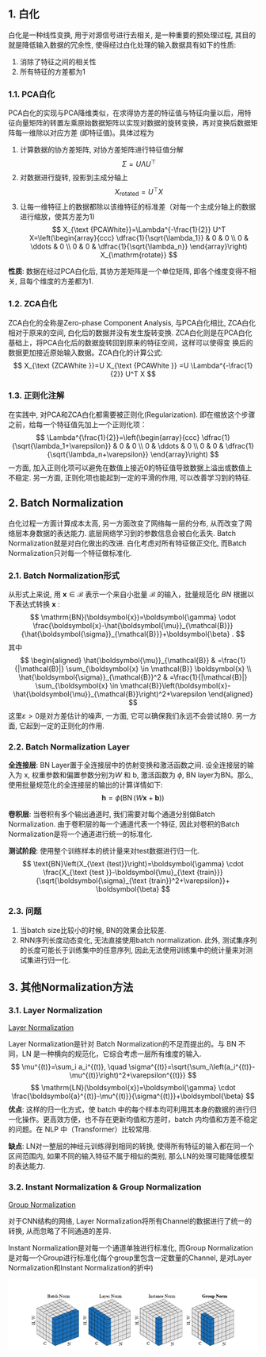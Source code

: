 ## 1. 白化
白化是一种线性变换, 用于对源信号进行去相关, 是一种重要的预处理过程, 其目的就是降低输入数据的冗余性, 使得经过白化处理的输入数据具有如下的性质:
1. 消除了特征之间的相关性
2. 所有特征的方差都为$1$

### 1.1. PCA白化
PCA白化的实现与PCA降维类似，在求得协方差的特征值与特征向量以后，用特征向量矩阵的转置左乘原始数据矩阵以实现对数据的旋转变换，再对变换后数据矩阵每一维除以对应方差 (即特征值)。具体过程为
1. 计算数据的协方差矩阵, 对协方差矩阵进行特征值分解
   $$
   \Sigma = U \Lambda U^{\top}
   $$
2. 对数据进行旋转, 投影到主成分轴上
   $$
   X_{\mathrm{rotated}} = U^{\top}X
   $$
3. 让每一维特征上的数据都除以该维特征的标准差（对每一个主成分轴上的数据进行缩放，使其方差为$1$)
    $$
    X_{\text {PCAWhite}}=\Lambda^{-\frac{1}{2}} U^T X=\left(\begin{array}{ccc}
    \dfrac{1}{\sqrt{\lambda_1}} & 0 & 0 \\
    0 & \ddots & 0 \\
    0 & 0 & \dfrac{1}{\sqrt{\lambda_n}}
    \end{array}\right) X_{\mathrm{rotate}}
    $$

**性质**: 数据在经过PCA白化后, 其协方差矩阵是一个单位矩阵, 即各个维度变得不相关, 且每个维度的方差都为$1$.

### 1.2. ZCA白化
ZCA白化的全称是Zero-phase Component Analysis, 与PCA白化相比, ZCA白化相对于原来的空间, 白化后的数据并没有发生旋转变换. 
ZCA白化则是在PCA白化基础上，将PCA白化后的数据旋转回到原来的特征空间，这样可以使得变 换后的数据更加接近原始输入数据。ZCA白化的计算公式:
$$
X_{\text {ZCAWhite }}=U X_{\text {PCAWhite }} =U  \Lambda^{-\frac{1}{2}} U^T X
$$

### 1.3. 正则化注解
在实践中, 对PCA和ZCA白化都需要被正则化(Regularization). 即在缩放这个步骤之前，给每一个特征值先加上一个正则化项：
$$
\Lambda^{\frac{1}{2}}=\left(\begin{array}{ccc}
\dfrac{1}{\sqrt{\lambda_1+\varepsilon}} & 0 & 0 \\
0 & \ddots & 0 \\
0 & 0 & \dfrac{1}{\sqrt{\lambda_n+\varepsilon}}
\end{array}\right)
$$
一方面, 加入正则化项可以避免在数值上接近$0$的特征值导致数据上溢出或数值上不稳定. 另一方面, 正则化项也能起到一定的平滑的作用, 可以改善学习到的特征. 

## 2. Batch Normalization
白化过程一方面计算成本太高, 另一方面改变了网络每一层的分布, 从而改变了网络层本身数据的表达能力. 底层网络学习到的参数信息会被白化丢失. Batch Normalization就是对白化做出的改进. 白化考虑对所有特征做正交化, 而Batch Normalization只对每一个特征做标准化. 

### 2.1. Batch Normalization形式
从形式上来说, 用 $\boldsymbol{x} \in \mathcal{B}$ 表示一个来自小批量 $\mathcal{B}$ 的输入，批量规范化 $B N$ 根据以下表达式转换 $\boldsymbol{x}$ :
$$
\mathrm{BN}(\boldsymbol{x})=\boldsymbol{\gamma} \odot \frac{\boldsymbol{x}-\hat{\boldsymbol{\mu}}_{\mathcal{B}}}{\hat{\boldsymbol{\sigma}}_{\mathcal{B}}}+\boldsymbol{\beta} .
$$
其中
$$
\begin{aligned}
\hat{\boldsymbol{\mu}}_{\mathcal{B}} & =\frac{1}{|\mathcal{B}|} \sum_{\boldsymbol{x} \in \mathcal{B}} \boldsymbol{x} \\
\hat{\boldsymbol{\sigma}}_{\mathcal{B}}^2 & =\frac{1}{|\mathcal{B}|} \sum_{\boldsymbol{x} \in \mathcal{B}}\left(\boldsymbol{x}-\hat{\boldsymbol{\mu}}_{\mathcal{B}}\right)^2+\varepsilon
\end{aligned}
$$
这里$\varepsilon>0$是对方差估计的噪声, 一方面, 它可以确保我们永远不会尝试除$0$. 另一方面, 它起到一定的正则化的作用. 

### 2.2. Batch Normalization Layer
**全连接层**: BN Layer置于全连接层中的仿射变换和激活函数之间. 
设全连接层的输入为 $\mathrm{x}$, 权重参数和偏置参数分别为$W$ 和 $\mathrm{b}$, 激活函数为 $\phi$, BN layer为$\mathrm{BN}$。那么, 使用批量规范化的全连接层的输出的计算详情如下:
$$
\boldsymbol{h}=\phi(\operatorname{BN}(W \boldsymbol{x}+\boldsymbol{b}))
$$

**卷积层**: 当卷积有多个输出通道时, 我们需要对每个通道分别做Batch Normalization. 由于卷积层的每一个通道代表一个特征, 因此对卷积的Batch Normalization是将一个通道进行统一的标准化. 

**测试阶段**: 使用整个训练样本的统计量来对test数据进行归一化. 
$$
\text{BN}\left(X_{\text {test}}\right)=\boldsymbol{\gamma} \cdot \frac{X_{\text {test }}-\boldsymbol{\mu}_{\text {train}}}{\sqrt{\boldsymbol{\sigma}_{\text {train}}^2+\varepsilon}}+ \boldsymbol{\beta}
$$


### 2.3. 问题
1. 当batch size比较小的时候, BN的效果会比较差. 
2. RNN序列长度动态变化, 无法直接使用batch normalization. 此外, 测试集序列的长度可能长于训练集中的任意序列, 因此无法使用训练集中的统计量来对测试集进行归一化.

## 3. 其他Normalization方法
### 3.1. Layer Normalization
[Layer Normalization](zotero://select/library/items/JNY7DNDD)

Layer Normalization是针对 Batch Normalization的不足而提出的。与 BN 不同，LN 是一种横向的规范化，它综合考虑一层所有维度的输入. 
$$
\mu^{(t)}=\sum_i a_i^{(t)}, \quad \sigma^{(t)}=\sqrt{\sum_i\left(a_i^{(t)}-\mu^{(t)}\right)^2+\varepsilon^{(t)}}
$$
$$
\mathrm{LN}(\boldsymbol{x})=\boldsymbol{\gamma} \cdot \frac{\boldsymbol{a}^{(t)}-\mu^{(t)}}{\sigma^{(t)}}+\boldsymbol{\beta}
$$
**优点**: 这样的归一化方式，使 batch 中的每个样本均可利用其本身的数据的进行归一化操作。更高效方便，也不存在更新均值和方差时，batch 内均值和方差不稳定的问题。在 NLP 中（Transformer）比较常用. 

**缺点**: LN对一整层的神经元训练得到相同的转换, 使得所有特征的输入都在同一个区间范围内, 如果不同的输入特征不属于相似的类别, 那么LN的处理可能降低模型的表达能力. 



### 3.2. Instant Normalization & Group Normalization
[Group Normalization](zotero://select/library/items/L5X6KT3G)

对于CNN结构的网络, Layer Normalization将所有Channel的数据进行了统一的转换, 从而忽略了不同通道的差异.

Instant Normalization是对每一个通道单独进行标准化, 而Group Normalization是对每一个Group进行标准化(每个group里包含一定数量的Channel, 是对Layer Normalization和Instant Normalization的折中)

![image-20230407174545239](./Normalization%20of%20Neural%20Network.assets/image-20230407174545239.png)


